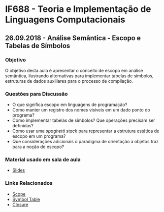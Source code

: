 # IF688 - Teoria e Implementação de Linguagens Computacionais

## 26.09.2018 - Análise Semântica - Escopo e Tabelas de Símbolos

### Objetivo

O objetivo desta aula é apresentar o conceito de escopo em análise semântica, ilustrando alternativas para implementar tabelas de símbolos, estruturas de dados auxiliares para o processo de compilação. 

### Questões para Discussão

- O que significa escopo em linguagens de programação? 
- Como manter um registro dos nomes visíveis em um dado ponto do programa? 
- Como implementar tabelas de símbolos? Que operações precisam ser definidas?
- Como usar uma _spaghetti stack_ para representar a estrutura estática de escopo em um programa? 
- Que considerações adicionais o paradigma de orientação a objetos traz para a noção de escopo?

### Material usado em sala de aula

- [Slides](https://drive.google.com/open?id=1B9rF80_I6IU5j5kuo3niX_14DnG7auNd)

### Links Relacionados

- [Scope](https://en.wikipedia.org/wiki/Scope_(computer_science))
- [Symbol Table](https://en.wikipedia.org/wiki/Symbol_table)
- [Closure](https://en.wikipedia.org/wiki/Closure_(computer_programming))